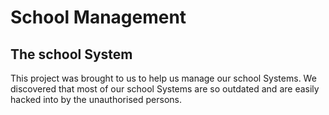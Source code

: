 # School Management
## The school System
This project was brought to us to help us manage our school Systems.
We discovered that most of our school Systems are so outdated and are easily hacked into by the unauthorised persons.
